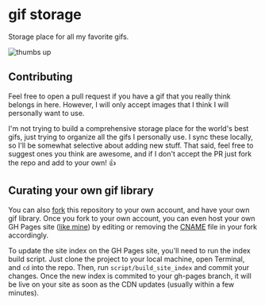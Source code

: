 # gif storage

Storage place for all my favorite gifs.

![thumbs up](thumbs-up/thumbs-up.gif)

## Contributing

Feel free to open a pull request if you have a gif that you really think belongs in here. However, I will only accept images that I think I will personally want to use.

I'm not trying to build a comprehensive storage place for the world's best gifs, just trying to organize all the gifs I personally use. I sync these locally, so I'll be somewhat selective about adding new stuff. That said, feel free to suggest ones you think are awesome, and if I don't accept the PR just fork the repo and add to your own! :thumbsup:

## Curating your own gif library

You can also [fork](https://github.com/philip-ulrich/gifs/fork) this repository to your own account, and have your own gif library. Once you fork to your own account, you can even host your own GH Pages site ([like mine](http://gifs.l33t.dev)) by editing or removing the [CNAME](https://github.com/philip-ulrich/gifs/blob/gh-pages/CNAME) file in your fork accordingly.

To update the site index on the GH Pages site, you'll need to run the index build script. Just clone the project to your local machine, open Terminal, and `cd` into the repo. Then, run `script/build_site_index` and commit your changes. Once the new index is commited to your gh-pages branch, it will be live on your site as soon as the CDN updates (usually within a few minutes).